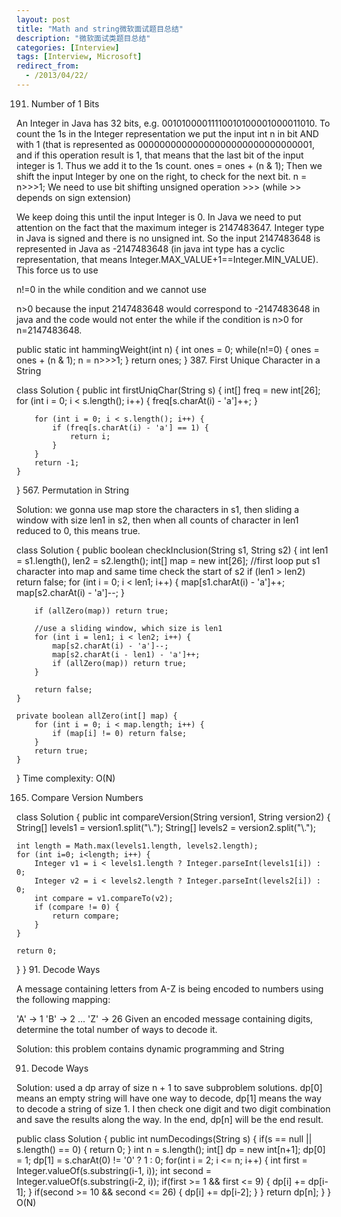 ```yaml
---
layout: post
title: "Math and string微软面试题目总结"
description: "微软面试类题目总结"
categories: [Interview]
tags: [Interview, Microsoft]
redirect_from:
  - /2013/04/22/
---
```

191. Number of 1 Bits

An Integer in Java has 32 bits, e.g. 00101000011110010100001000011010.
To count the 1s in the Integer representation we put the input int
n in bit AND with 1 (that is represented as
00000000000000000000000000000001, and if this operation result is 1,
that means that the last bit of the input integer is 1. Thus we add it to the 1s count.
ones = ones + (n & 1);
Then we shift the input Integer by one on the right, to check for the
next bit.
n = n>>>1;
We need to use bit shifting unsigned operation >>> (while >> depends on sign extension)

We keep doing this until the input Integer is 0.
In Java we need to put attention on the fact that the maximum integer is 2147483647. Integer type in Java is signed and there is no unsigned int. So the input 2147483648 is represented in Java as -2147483648 (in java int type has a cyclic representation, that means Integer.MAX_VALUE+1==Integer.MIN_VALUE).
This force us to use

n!=0
in the while condition and we cannot use

n>0
because the input 2147483648 would correspond to -2147483648 in java and the code would not enter the while if the condition is n>0 for n=2147483648.

public static int hammingWeight(int n) {
    int ones = 0;
        while(n!=0) {
            ones = ones + (n & 1);
            n = n>>>1;
        }
        return ones;
}
387. First Unique Character in a String

class Solution {
    public int firstUniqChar(String s) {
        int[] freq = new int[26];
        for (int i = 0; i < s.length(); i++) {
            freq[s.charAt(i) - 'a']++;
        }

        for (int i = 0; i < s.length(); i++) {
            if (freq[s.charAt(i) - 'a'] == 1) {
                return i;
            }
        }
        return -1;
    }
}
567. Permutation in String

Solution: we gonna use map store the characters in s1, then sliding a window with size len1 in s2, then when all counts of character in len1 reduced to 0, this means true.

class Solution {
    public boolean checkInclusion(String s1, String s2) {
        int len1 = s1.length(), len2 = s2.length();
        int[] map = new int[26];
        //first loop put s1 character into map and same time check the start of s2
        if (len1 > len2) return false;
        for (int i = 0; i < len1; i++) {
            map[s1.charAt(i) - 'a']++;
            map[s2.charAt(i) - 'a']--;
        }

        if (allZero(map)) return true;

        //use a sliding window, which size is len1
        for (int i = len1; i < len2; i++) {
            map[s2.charAt(i) - 'a']--;
            map[s2.charAt(i - len1) - 'a']++;
            if (allZero(map)) return true;
        }

        return false;
    }

    private boolean allZero(int[] map) {
        for (int i = 0; i < map.length; i++) {
            if (map[i] != 0) return false;
        }
        return true;
    }
}
Time complexity: O(N)

165. Compare Version Numbers

class Solution {
    public int compareVersion(String version1, String version2) {
    String[] levels1 = version1.split("\\.");
    String[] levels2 = version2.split("\\.");

    int length = Math.max(levels1.length, levels2.length);
    for (int i=0; i<length; i++) {
        Integer v1 = i < levels1.length ? Integer.parseInt(levels1[i]) : 0;
        Integer v2 = i < levels2.length ? Integer.parseInt(levels2[i]) : 0;
        int compare = v1.compareTo(v2);
        if (compare != 0) {
            return compare;
        }
    }

    return 0;
}
}
91. Decode Ways

A message containing letters from A-Z is being encoded to numbers using the following mapping:

'A' -> 1
'B' -> 2
...
'Z' -> 26
Given an encoded message containing digits, determine the total number of ways to decode it.

Solution: this problem contains dynamic programming and String

91. Decode Ways

Solution: used a dp array of size n + 1 to save subproblem solutions. dp[0] means an empty string will have one way to decode, dp[1] means the way to decode a string of size 1. I then check one digit and two digit combination and save the results along the way. In the end, dp[n] will be the end result.

public class Solution {
    public int numDecodings(String s) {
        if(s == null || s.length() == 0) {
            return 0;
        }
        int n = s.length();
        int[] dp = new int[n+1];
        dp[0] = 1;
        dp[1] = s.charAt(0) != '0' ? 1 : 0;
        for(int i = 2; i <= n; i++) {
            int first = Integer.valueOf(s.substring(i-1, i));
            int second = Integer.valueOf(s.substring(i-2, i));
            if(first >= 1 && first <= 9) {
               dp[i] += dp[i-1];
            }
            if(second >= 10 && second <= 26) {
                dp[i] += dp[i-2];
            }
        }
        return dp[n];
    }
}
O(N)